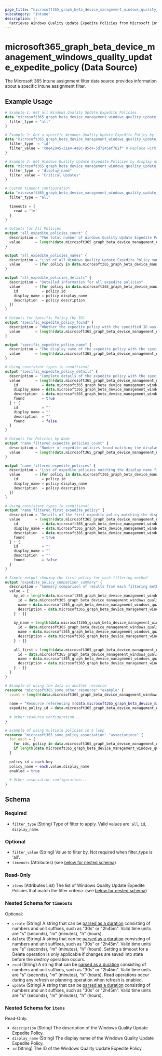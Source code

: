 ```yaml
---
page_title: "microsoft365_graph_beta_device_management_windows_quality_update_expedite_policy Data Source - microsoft365"
subcategory: "Intune"
description: |-
  Retrieves Windows Quality Update Expedite Policies from Microsoft Intune with explicit filtering options. These policies control the expedited deployment of quality updates to Windows devices.
---
```


# microsoft365_graph_beta_device_management_windows_quality_update_expedite_policy (Data Source)

The Microsoft 365 Intune assignment filter data source provides information about a specific Intune assignment filter.

## Example Usage

```terraform
# Example 1: Get all Windows Quality Update Expedite Policies
data "microsoft365_graph_beta_device_management_windows_quality_update_expedite_policy" "all_policies" {
  filter_type = "all"
}

# Example 2: Get a specific Windows Quality Update Expedite Policy by ID
data "microsoft365_graph_beta_device_management_windows_quality_update_expedite_policy" "specific_policy" {
  filter_type  = "id"
  filter_value = "c8e42045-31e4-4a8c-95d4-5d7245af782f" # Replace with actual ID
}

# Example 3: Get Windows Quality Update Expedite Policies by display name (partial match)
data "microsoft365_graph_beta_device_management_windows_quality_update_expedite_policy" "by_name" {
  filter_type  = "display_name"
  filter_value = "Critical Updates"
}

# Custom timeout configuration
data "microsoft365_graph_beta_device_management_windows_quality_update_expedite_policy" "with_timeout" {
  filter_type = "all"
  
  timeouts = {
    read = "1m" 
  }
}

# Outputs for All Policies
output "all_expedite_policies_count" {
  description = "The total number of Windows Quality Update Expedite Policies found"
  value       = length(data.microsoft365_graph_beta_device_management_windows_quality_update_expedite_policy.all_policies.items)
}

output "all_expedite_policies_names" {
  description = "List of all Windows Quality Update Expedite Policy names"
  value       = [for policy in data.microsoft365_graph_beta_device_management_windows_quality_update_expedite_policy.all_policies.items : policy.display_name]
}

output "all_expedite_policies_details" {
  description = "Detailed information for all expedite policies"
  value       = [for policy in data.microsoft365_graph_beta_device_management_windows_quality_update_expedite_policy.all_policies.items : {
    id           = policy.id
    display_name = policy.display_name
    description  = policy.description
  }]
}

# Outputs for Specific Policy (by ID)
output "specific_expedite_policy_found" {
  description = "Whether the expedite policy with the specified ID was found"
  value       = length(data.microsoft365_graph_beta_device_management_windows_quality_update_expedite_policy.specific_policy.items) > 0
}

output "specific_expedite_policy_name" {
  description = "The display name of the expedite policy with the specified ID"
  value       = length(data.microsoft365_graph_beta_device_management_windows_quality_update_expedite_policy.specific_policy.items) > 0 ? data.microsoft365_graph_beta_device_management_windows_quality_update_expedite_policy.specific_policy.items[0].display_name : ""
}

# Using consistent types in conditional
output "specific_expedite_policy_details" {
  description = "Complete details of the expedite policy with the specified ID"
  value       = length(data.microsoft365_graph_beta_device_management_windows_quality_update_expedite_policy.specific_policy.items) > 0 ? {
    id           = data.microsoft365_graph_beta_device_management_windows_quality_update_expedite_policy.specific_policy.items[0].id
    display_name = data.microsoft365_graph_beta_device_management_windows_quality_update_expedite_policy.specific_policy.items[0].display_name
    description  = data.microsoft365_graph_beta_device_management_windows_quality_update_expedite_policy.specific_policy.items[0].description
    found        = true
  } : {
    id           = ""
    display_name = ""
    description  = ""
    found        = false
  }
}

# Outputs for Policies by Name
output "name_filtered_expedite_policies_count" {
  description = "Number of expedite policies found matching the display name filter"
  value       = length(data.microsoft365_graph_beta_device_management_windows_quality_update_expedite_policy.by_name.items)
}

output "name_filtered_expedite_policies" {
  description = "List of expedite policies matching the display name filter"
  value       = [for policy in data.microsoft365_graph_beta_device_management_windows_quality_update_expedite_policy.by_name.items : {
    id           = policy.id
    display_name = policy.display_name
    description  = policy.description
  }]
}

# Using consistent types in conditional
output "name_filtered_first_expedite_policy" {
  description = "Details of the first expedite policy matching the display name filter (if any)"
  value       = length(data.microsoft365_graph_beta_device_management_windows_quality_update_expedite_policy.by_name.items) > 0 ? {
    id           = data.microsoft365_graph_beta_device_management_windows_quality_update_expedite_policy.by_name.items[0].id
    display_name = data.microsoft365_graph_beta_device_management_windows_quality_update_expedite_policy.by_name.items[0].display_name
    description  = data.microsoft365_graph_beta_device_management_windows_quality_update_expedite_policy.by_name.items[0].description
    found        = true
  } : {
    id           = ""
    display_name = ""
    description  = ""
    found        = false
  }
}

# Simple output showing the first policy for each filtering method
output "expedite_policy_comparison_summary" {
  description = "Summary comparison of results from each filtering method"
  value = {
    by_id = length(data.microsoft365_graph_beta_device_management_windows_quality_update_expedite_policy.specific_policy.items) > 0 ? {
      id = data.microsoft365_graph_beta_device_management_windows_quality_update_expedite_policy.specific_policy.items[0].id
      name = data.microsoft365_graph_beta_device_management_windows_quality_update_expedite_policy.specific_policy.items[0].display_name
      description = data.microsoft365_graph_beta_device_management_windows_quality_update_expedite_policy.specific_policy.items[0].description
    } : {}
    
    by_name = length(data.microsoft365_graph_beta_device_management_windows_quality_update_expedite_policy.by_name.items) > 0 ? {
      id = data.microsoft365_graph_beta_device_management_windows_quality_update_expedite_policy.by_name.items[0].id
      name = data.microsoft365_graph_beta_device_management_windows_quality_update_expedite_policy.by_name.items[0].display_name
      description = data.microsoft365_graph_beta_device_management_windows_quality_update_expedite_policy.by_name.items[0].description
    } : {}
    
    all_first = length(data.microsoft365_graph_beta_device_management_windows_quality_update_expedite_policy.all_policies.items) > 0 ? {
      id = data.microsoft365_graph_beta_device_management_windows_quality_update_expedite_policy.all_policies.items[0].id
      name = data.microsoft365_graph_beta_device_management_windows_quality_update_expedite_policy.all_policies.items[0].display_name
      description = data.microsoft365_graph_beta_device_management_windows_quality_update_expedite_policy.all_policies.items[0].description
    } : {}
  }
}

# Example of using the data in another resource
resource "microsoft365_some_other_resource" "example" {
  count = length(data.microsoft365_graph_beta_device_management_windows_quality_update_expedite_policy.all_policies.items) > 0 ? 1 : 0
  
  name = "Resource referencing ${data.microsoft365_graph_beta_device_management_windows_quality_update_expedite_policy.all_policies.items[0].display_name}"
  expedite_policy_id = data.microsoft365_graph_beta_device_management_windows_quality_update_expedite_policy.all_policies.items[0].id
  
  # Other resource configuration...
}

# Example of using multiple policies in a loop
resource "microsoft365_some_policy_association" "associations" {
  for_each = {
    for idx, policy in data.microsoft365_graph_beta_device_management_windows_quality_update_expedite_policy.all_policies.items : policy.id => policy
    if length(data.microsoft365_graph_beta_device_management_windows_quality_update_expedite_policy.all_policies.items) > 0
  }
  
  policy_id = each.key
  policy_name = each.value.display_name
  enabled = true
  
  # Other association configuration...
}
```

<!-- schema generated by tfplugindocs -->
## Schema

### Required

- `filter_type` (String) Type of filter to apply. Valid values are: `all`, `id`, `display_name`.

### Optional

- `filter_value` (String) Value to filter by. Not required when filter_type is 'all'.
- `timeouts` (Attributes) (see [below for nested schema](#nestedatt--timeouts))

### Read-Only

- `items` (Attributes List) The list of Windows Quality Update Expedite Policies that match the filter criteria. (see [below for nested schema](#nestedatt--items))

<a id="nestedatt--timeouts"></a>
### Nested Schema for `timeouts`

Optional:

- `create` (String) A string that can be [parsed as a duration](https://pkg.go.dev/time#ParseDuration) consisting of numbers and unit suffixes, such as "30s" or "2h45m". Valid time units are "s" (seconds), "m" (minutes), "h" (hours).
- `delete` (String) A string that can be [parsed as a duration](https://pkg.go.dev/time#ParseDuration) consisting of numbers and unit suffixes, such as "30s" or "2h45m". Valid time units are "s" (seconds), "m" (minutes), "h" (hours). Setting a timeout for a Delete operation is only applicable if changes are saved into state before the destroy operation occurs.
- `read` (String) A string that can be [parsed as a duration](https://pkg.go.dev/time#ParseDuration) consisting of numbers and unit suffixes, such as "30s" or "2h45m". Valid time units are "s" (seconds), "m" (minutes), "h" (hours). Read operations occur during any refresh or planning operation when refresh is enabled.
- `update` (String) A string that can be [parsed as a duration](https://pkg.go.dev/time#ParseDuration) consisting of numbers and unit suffixes, such as "30s" or "2h45m". Valid time units are "s" (seconds), "m" (minutes), "h" (hours).


<a id="nestedatt--items"></a>
### Nested Schema for `items`

Read-Only:

- `description` (String) The description of the Windows Quality Update Expedite Policy.
- `display_name` (String) The display name of the Windows Quality Update Expedite Policy.
- `id` (String) The ID of the Windows Quality Update Expedite Policy.